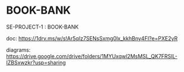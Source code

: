 # BOOK-BANK
SE-PROJECT-1 : BOOK-BANK

doc: https://1drv.ms/w/s!Ar5qIz7SENsSxmg0lx_kkhBny4FI?e=PXE2yR

diagrams: https://drive.google.com/drive/folders/1MYUxqwl2MsMSL_QK7FRSIL-IZBSxwzkr?usp=sharing
